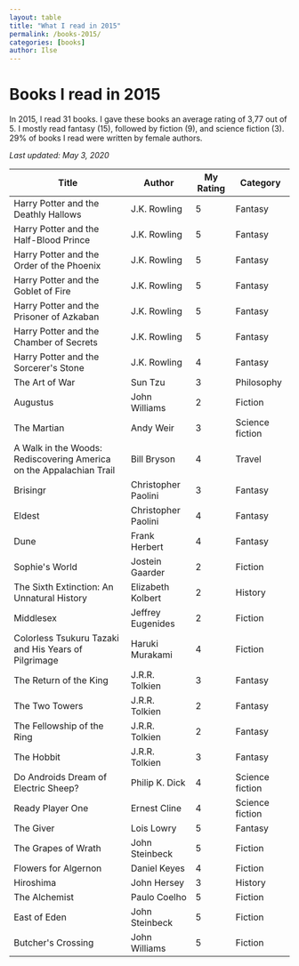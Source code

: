 ```yaml
---
layout: table
title: "What I read in 2015"
permalink: /books-2015/
categories: [books]
author: Ilse
---
```


# Books I read in 2015
<div class="main-content-blog"><p>In 2015, I read 31 books. I gave these books an average rating of 3,77 out of 5. I mostly read fantasy (15), followed by fiction (9), and science fiction (3). 29% of books I read were written by female authors.</p></div>

*Last updated: May 3, 2020*

|	Title	|	Author	|	My Rating	|	Category	|
|	---------	|	---------	|	---------	|	---------	|
|	Harry Potter and the Deathly Hallows	|	J.K. Rowling	|	5	|	Fantasy	|
|	Harry Potter and the Half-Blood Prince	|	J.K. Rowling	|	5	|	Fantasy	|
|	Harry Potter and the Order of the Phoenix	|	J.K. Rowling	|	5	|	Fantasy	|
|	Harry Potter and the Goblet of Fire	|	J.K. Rowling	|	5	|	Fantasy	|
|	Harry Potter and the Prisoner of Azkaban	|	J.K. Rowling	|	5	|	Fantasy	|
|	Harry Potter and the Chamber of Secrets	|	J.K. Rowling	|	5	|	Fantasy	|
|	Harry Potter and the Sorcerer's Stone	|	J.K. Rowling	|	4	|	Fantasy	|
|	The Art of War	|	Sun Tzu	|	3	|	Philosophy	|
|	Augustus	|	John Williams	|	2	|	Fiction	|
|	The Martian	|	Andy Weir	|	3	|	Science fiction	|
|	A Walk in the Woods: Rediscovering America on the Appalachian Trail	|	Bill Bryson	|	4	|	Travel	|
|	Brisingr	|	Christopher Paolini	|	3	|	Fantasy	|
|	Eldest	|	Christopher Paolini	|	4	|	Fantasy	|
|	Dune	|	Frank Herbert	|	4	|	Fantasy	|
|	Sophie's World	|	Jostein Gaarder	|	2	|	Fiction	|
|	The Sixth Extinction: An Unnatural History	|	Elizabeth Kolbert	|	2	|	History	|
|	Middlesex	|	Jeffrey Eugenides	|	2	|	Fiction	|
|	Colorless Tsukuru Tazaki and His Years of Pilgrimage	|	Haruki Murakami	|	4	|	Fiction	|
|	The Return of the King	|	J.R.R. Tolkien	|	3	|	Fantasy	|
|	The Two Towers	|	J.R.R. Tolkien	|	2	|	Fantasy	|
|	The Fellowship of the Ring	|	J.R.R. Tolkien	|	2	|	Fantasy	|
|	The Hobbit	|	J.R.R. Tolkien	|	3	|	Fantasy	|
|	Do Androids Dream of Electric Sheep?	|	Philip K. Dick	|	4	|	Science fiction	|
|	Ready Player One	|	Ernest Cline	|	4	|	Science fiction	|
|	The Giver	|	Lois Lowry	|	5	|	Fantasy	|
|	The Grapes of Wrath	|	John Steinbeck	|	5	|	Fiction	|
|	Flowers for Algernon	|	Daniel Keyes	|	4	|	Fiction	|
|	Hiroshima	|	John Hersey	|	3	|	History	|
|	The Alchemist	|	Paulo Coelho	|	5	|	Fiction	|
|	East of Eden	|	John Steinbeck	|	5	|	Fiction	|
|	Butcher's Crossing	|	John Williams	|	5	|	Fiction	|

